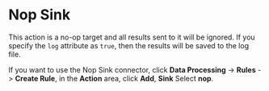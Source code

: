 # Nop Sink

This action is a no-op target and all results sent to it will be ignored. If you specify the `log` attribute as `true`, then the results will be saved to the log file.

If you want to use the Nop Sink connector, click **Data Processing** -> **Rules** -> **Create Rule**, in the **Action** area, click **Add**, **Sink** Select **nop**.

